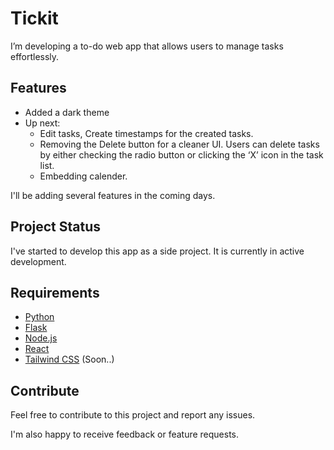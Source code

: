 # Tickit

I’m developing a to-do web app that allows users to manage tasks effortlessly. 

## Features

* Added a dark theme
* Up next:
     * Edit tasks, Create timestamps for the created tasks.
     * Removing the Delete button for a cleaner UI. Users can delete tasks by either checking the radio button or clicking the ‘X’ icon in the task list.
     * Embedding calender.

I'll be adding several features in the coming days.

## Project Status

I've started to develop this app as a side project. It is currently in active development.  

## Requirements
- [Python](https://www.python.org/downloads/)
- [Flask](https://flask.palletsprojects.com/en/stable/installation/)
- [Node.js](https://nodejs.org/en/download)
- [React](https://react.dev/learn/installation)
- [Tailwind CSS](https://tailwindcss.com/docs/installation/using-vite) (Soon..)
  

## Contribute

Feel free to contribute to this project and report any issues.

I'm also happy to receive feedback or feature requests.
